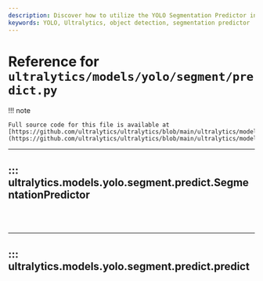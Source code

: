 ```yaml
---
description: Discover how to utilize the YOLO Segmentation Predictor in Ultralytics. Enhance your objects detection skills with us.
keywords: YOLO, Ultralytics, object detection, segmentation predictor
---
```


# Reference for `ultralytics/models/yolo/segment/predict.py`

!!! note

    Full source code for this file is available at [https://github.com/ultralytics/ultralytics/blob/main/ultralytics/models/yolo/segment/predict.py](https://github.com/ultralytics/ultralytics/blob/main/ultralytics/models/yolo/segment/predict.py).

---
## ::: ultralytics.models.yolo.segment.predict.SegmentationPredictor
<br><br>

---
## ::: ultralytics.models.yolo.segment.predict.predict
<br><br>
